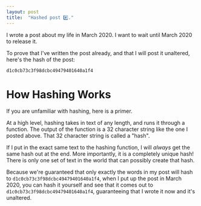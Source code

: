 ```yaml
---
layout: post
title:  "Hashed post #️⃣."
---
```


I wrote a post about my life in March 2020. I want to wait until March 2020 to release it.

To prove that I've written the post already, and that I will post it unaltered, here's the hash of the post:
```
d1c0cb73c3f98dcbc49479401640a1f4
```

# How Hashing Works

If you are unfamiliar with hashing, here is a primer.

At a high level, hashing takes in text of any length, and runs it through a function. The output of the function is a 32 character string like the one I posted above. That 32 character string is called a "hash".

If I put in the exact same text to the hashing function, I will _always_ get the same hash out at the end. More importantly, it is a completely unique hash! There is only one set of text in the world that can possibly create that hash.

Because we're guaranteed that only exactly the words in my post will hash to `d1c0cb73c3f98dcbc49479401640a1f4`, when I put up the post in March 2020, you can hash it yourself and see that it comes out to `d1c0cb73c3f98dcbc49479401640a1f4`, guaranteeing that I wrote it now and it's unaltered.
